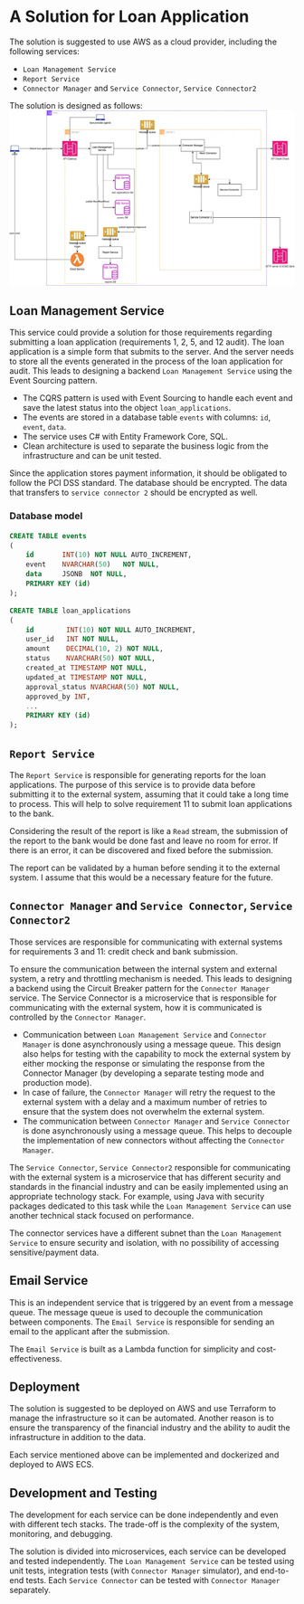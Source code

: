 # A Solution for Loan Application

The solution is suggested to use AWS as a cloud provider, including the following services:
* `Loan Management Service`
* `Report Service`
* `Connector Manager` and `Service Connector`, `Service Connector2`

The solution is designed as follows:
![Loan Application Solution](Design%20System%20for%20Loan%20Applications.webp)

## Loan Management Service

This service could provide a solution for those requirements regarding submitting a loan application (requirements 1, 2, 5, and 12 audit). The loan application is a simple form that submits to the server. And the server needs to store all the events generated in the process of the loan application for audit. This leads to designing a backend `Loan Management Service` using the Event Sourcing pattern.

* The CQRS pattern is used with Event Sourcing to handle each event and save the latest status into the object `loan_applications`.
* The events are stored in a database table `events` with columns: `id`, `event`, `data`.
* The service uses C# with Entity Framework Core, SQL.
* Clean architecture is used to separate the business logic from the infrastructure and can be unit tested.

Since the application stores payment information, it should be obligated to follow the PCI DSS standard. The database should be encrypted. The data that transfers to `service connector 2` should be encrypted as well.

### Database model

```sql
CREATE TABLE events
(
    id       INT(10) NOT NULL AUTO_INCREMENT,
    event    NVARCHAR(50)   NOT NULL,
    data     JSONB  NOT NULL,
    PRIMARY KEY (id)
);
```

```sql
CREATE TABLE loan_applications
(
    id        INT(10) NOT NULL AUTO_INCREMENT,
    user_id   INT NOT NULL,
    amount    DECIMAL(10, 2) NOT NULL,
    status    NVARCHAR(50) NOT NULL,
    created_at TIMESTAMP NOT NULL,
    updated_at TIMESTAMP NOT NULL,
    approval_status NVARCHAR(50) NOT NULL,
    approved_by INT,
    ...
    PRIMARY KEY (id)
);
```

## `Report Service`

The `Report Service` is responsible for generating reports for the loan applications. The purpose of this service is to provide data before submitting it to the external system, assuming that it could take a long time to process. This will help to solve requirement 11 to submit loan applications to the bank.

Considering the result of the report is like a `Read` stream, the submission of the report to the bank would be done fast and leave no room for error. If there is an error, it can be discovered and fixed before the submission.

The report can be validated by a human before sending it to the external system. I assume that this would be a necessary feature for the future.

## `Connector Manager` and `Service Connector`, `Service Connector2`

Those services are responsible for communicating with external systems for requirements 3 and 11: credit check and bank submission.

To ensure the communication between the internal system and external system, a retry and throttling mechanism is needed. This leads to designing a backend using the Circuit Breaker pattern for the `Connector Manager` service. The Service Connector is a microservice that is responsible for communicating with the external system, how it is communicated is controlled by the `Connector Manager`.

* Communication between `Loan Management Service` and `Connector Manager` is done asynchronously using a message queue. This design also helps for testing with the capability to mock the external system by either mocking the response or simulating the response from the Connector Manager (by developing a separate testing mode and production mode).
* In case of failure, the `Connector Manager` will retry the request to the external system with a delay and a maximum number of retries to ensure that the system does not overwhelm the external system.
* The communication between `Connector Manager` and `Service Connector` is done asynchronously using a message queue. This helps to decouple the implementation of new connectors without affecting the `Connector Manager`.

The `Service Connector`, `Service Connector2` responsible for communicating with the external system is a microservice that has different security and standards in the financial industry and can be easily implemented using an appropriate technology stack. For example, using Java with security packages dedicated to this task while the `Loan Management Service` can use another technical stack focused on performance.

The connector services have a different subnet than the `Loan Management Service` to ensure security and isolation, with no possibility of accessing sensitive/payment data.

## Email Service

This is an independent service that is triggered by an event from a message queue. The message queue is used to decouple the communication between components. The `Email Service` is responsible for sending an email to the applicant after the submission.

The `Email Service` is built as a Lambda function for simplicity and cost-effectiveness.

## Deployment

The solution is suggested to be deployed on AWS and use Terraform to manage the infrastructure so it can be automated. Another reason is to ensure the transparency of the financial industry and the ability to audit the infrastructure in addition to the data.

Each service mentioned above can be implemented and dockerized and deployed to AWS ECS.

## Development and Testing

The development for each service can be done independently and even with different tech stacks. The trade-off is the complexity of the system, monitoring, and debugging.

The solution is divided into microservices, each service can be developed and tested independently. The `Loan Management Service` can be tested using unit tests, integration tests (with `Connector Manager` simulator), and end-to-end tests. Each `Service Connector` can be tested with `Connector Manager` separately.

